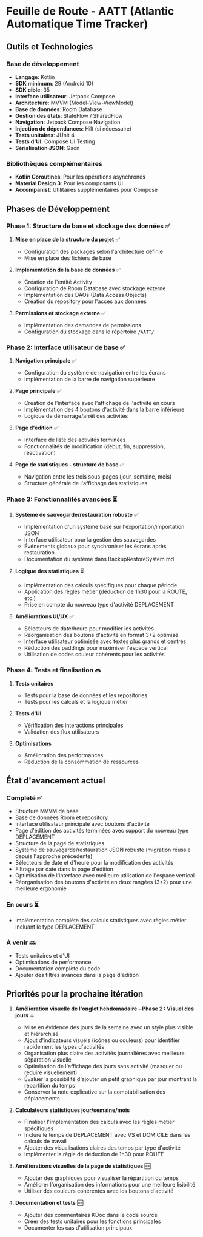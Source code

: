 # Feuille de Route - AATT (Atlantic Automatique Time Tracker)

## Outils et Technologies

### Base de développement
- **Langage**: Kotlin
- **SDK minimum**: 29 (Android 10)
- **SDK cible**: 35
- **Interface utilisateur**: Jetpack Compose
- **Architecture**: MVVM (Model-View-ViewModel)
- **Base de données**: Room Database
- **Gestion des états**: StateFlow / SharedFlow
- **Navigation**: Jetpack Compose Navigation
- **Injection de dépendances**: Hilt (si nécessaire)
- **Tests unitaires**: JUnit 4
- **Tests d'UI**: Compose UI Testing
- **Sérialisation JSON**: Gson

### Bibliothèques complémentaires
- **Kotlin Coroutines**: Pour les opérations asynchrones
- **Material Design 3**: Pour les composants UI
- **Accompanist**: Utilitaires supplémentaires pour Compose

## Phases de Développement

### Phase 1: Structure de base et stockage des données ✅
1. **Mise en place de la structure du projet** ✅
   - Configuration des packages selon l'architecture définie
   - Mise en place des fichiers de base

2. **Implémentation de la base de données** ✅
   - Création de l'entité Activity
   - Configuration de Room Database avec stockage externe
   - Implémentation des DAOs (Data Access Objects)
   - Création du repository pour l'accès aux données

3. **Permissions et stockage externe** ✅
   - Implémentation des demandes de permissions
   - Configuration du stockage dans le répertoire `/AATT/`

### Phase 2: Interface utilisateur de base ✅
1. **Navigation principale** ✅
   - Configuration du système de navigation entre les écrans
   - Implémentation de la barre de navigation supérieure

2. **Page principale** ✅
   - Création de l'interface avec l'affichage de l'activité en cours
   - Implémentation des 4 boutons d'activité dans la barre inférieure
   - Logique de démarrage/arrêt des activités

3. **Page d'édition** ✅
   - Interface de liste des activités terminées
   - Fonctionnalités de modification (début, fin, suppression, réactivation)

4. **Page de statistiques - structure de base** ✅
   - Navigation entre les trois sous-pages (jour, semaine, mois)
   - Structure générale de l'affichage des statistiques

### Phase 3: Fonctionnalités avancées ⏳
1. **Système de sauvegarde/restauration robuste** ✅
   - Implémentation d'un système basé sur l'exportation/importation JSON
   - Interface utilisateur pour la gestion des sauvegardes
   - Événements globaux pour synchroniser les écrans après restauration
   - Documentation du système dans BackupRestoreSystem.md

2. **Logique des statistiques** ⏳
   - Implémentation des calculs spécifiques pour chaque période
   - Application des règles métier (déduction de 1h30 pour la ROUTE, etc.)
   - Prise en compte du nouveau type d'activité DEPLACEMENT

3. **Améliorations UI/UX** ✅
   - Sélecteurs de date/heure pour modifier les activités
   - Réorganisation des boutons d'activité en format 3+2 optimisé
   - Interface utilisateur optimisée avec textes plus grands et centrés
   - Réduction des paddings pour maximiser l'espace vertical
   - Utilisation de codes couleur cohérents pour les activités

### Phase 4: Tests et finalisation 🔜
1. **Tests unitaires**
   - Tests pour la base de données et les repositories
   - Tests pour les calculs et la logique métier

2. **Tests d'UI**
   - Vérification des interactions principales
   - Validation des flux utilisateurs

3. **Optimisations**
   - Amélioration des performances
   - Réduction de la consommation de ressources

## État d'avancement actuel

### Complété ✅
- Structure MVVM de base
- Base de données Room et repository
- Interface utilisateur principale avec boutons d'activité
- Page d'édition des activités terminées avec support du nouveau type DEPLACEMENT
- Structure de la page de statistiques
- Système de sauvegarde/restauration JSON robuste (migration réussie depuis l'approche précédente)
- Sélecteurs de date et d'heure pour la modification des activités
- Filtrage par date dans la page d'édition
- Optimisation de l'interface avec meilleure utilisation de l'espace vertical
- Réorganisation des boutons d'activité en deux rangées (3+2) pour une meilleure ergonomie

### En cours ⏳
- Implémentation complète des calculs statistiques avec règles métier incluant le type DEPLACEMENT

### À venir 🔜
- Tests unitaires et d'UI
- Optimisations de performance
- Documentation complète du code
- Ajouter des filtres avancés dans la page d'édition

## Priorités pour la prochaine itération

1. **Amélioration visuelle de l'onglet hebdomadaire - Phase 2 : Visuel des jours** 🔝
   - Mise en évidence des jours de la semaine avec un style plus visible et hiérarchisé
   - Ajout d'indicateurs visuels (icônes ou couleurs) pour identifier rapidement les types d'activités
   - Organisation plus claire des activités journalières avec meilleure séparation visuelle
   - Optimisation de l'affichage des jours sans activité (masquer ou réduire visuellement)
   - Évaluer la possibilité d'ajouter un petit graphique par jour montrant la répartition du temps
   - Conserver la note explicative sur la comptabilisation des déplacements

2. **Calculateurs statistiques jour/semaine/mois** 
   - Finaliser l'implémentation des calculs avec les règles métier spécifiques
   - Inclure le temps de DEPLACEMENT avec VS et DOMICILE dans les calculs de travail
   - Ajouter des visualisations claires des temps par type d'activité
   - Implémenter la règle de déduction de 1h30 pour ROUTE

3. **Améliorations visuelles de la page de statistiques** 🆕
   - Ajouter des graphiques pour visualiser la répartition du temps
   - Améliorer l'organisation des informations pour une meilleure lisibilité
   - Utiliser des couleurs cohérentes avec les boutons d'activité

4. **Documentation et tests** 🆕
   - Ajouter des commentaires KDoc dans le code source
   - Créer des tests unitaires pour les fonctions principales
   - Documenter les cas d'utilisation principaux